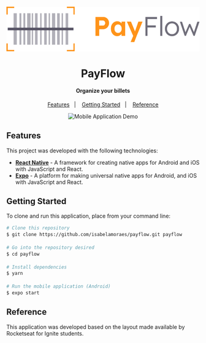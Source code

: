 <h1 align="center">
  <br>
    <img src="https://github.com/isabelamoraes/payflow/blob/main/demo/payflow.jpg?raw=true" alt="payflow">
  <br>
  <br>
  PayFlow
</h1>

<h4 align="center">
  Organize your billets
</h4>

<p align="center">
  <a href="#features">Features</a>&nbsp;&nbsp;&nbsp;|&nbsp;&nbsp;&nbsp;
  <a href="#getting-started">Getting Started</a>&nbsp;&nbsp;&nbsp;|&nbsp;&nbsp;&nbsp;
  <a href="#reference">Reference</a>
</p>

<p align="center">
  <img alt="Mobile Application Demo" src="https://github.com/isabelamoraes/payflow/blob/main/demo/payflow.gif?raw=true" width="60%">
</p>

## Features

This project was developed with the following technologies:

-  **[React Native](https://reactnative.dev/)** - A framework for creating native apps for Android and iOS with JavaScript and React.
-  **[Expo](https://reactnative.dev/)** - A platform for making universal native apps for Android, and iOS with JavaScript and React.

## Getting Started

To clone and run this application, place from your command line:

```bash
# Clone this repository
$ git clone https://github.com/isabelamoraes/payflow.git payflow

# Go into the repository desired
$ cd payflow

# Install dependencies
$ yarn

# Run the mobile application (Android)
$ expo start

```

## Reference

This application was developed based on the layout made available by Rocketseat for Ignite students.
